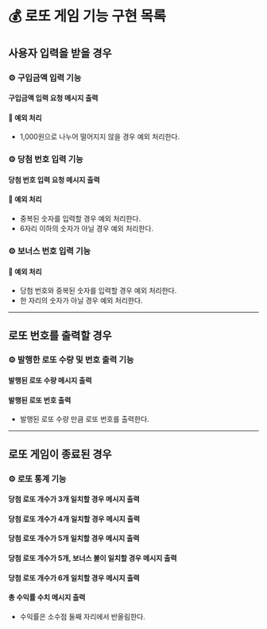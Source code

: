 # 💰 로또 게임 기능 구현 목록

## 사용자 입력을 받을 경우

### ⚙️ 구입금액 입력 기능
#### 구입금액 입력 요청 메시지 출력
#### 📌 예외 처리
  - 1,000원으로 나누어 떨어지지 않을 경우 예외 처리한다.
### ⚙️ 당첨 번호 입력 기능
#### 당첨 번호 입력 요청 메시지 출력
#### 📌 예외 처리
  - 중복된 숫자를 입력할 경우 예외 처리한다.
  - 6자리 이하의 숫자가 아닐 경우 예외 처리한다.
### ⚙️ 보너스 번호 입력 기능
#### 📌 예외 처리
  - 당첨 번호와 중복된 숫자를 입력할 경우 예외 처리한다.
  - 한 자리의 숫자가 아닐 경우 예외 처리한다.

---
## 로또 번호를 출력할 경우

### ⚙️ 발행한 로또 수량 및 번호 출력 기능
#### 발행된 로또 수량 메시지 출력
#### 발행된 로또 번호 출력
  - 발행된 로또 수량 만큼 로또 번호를 출력한다.

---
## 로또 게임이 종료된 경우

### ⚙️ 로또 통계 기능
#### 당첨 로또 개수가 3개 일치할 경우 메시지 출력
#### 당첨 로또 개수가 4개 일치할 경우 메시지 출력
#### 당첨 로또 개수가 5개 일치할 경우 메시지 출력
#### 당첨 로또 개수가 5개, 보너스 볼이 일치할 경우 메시지 출력
#### 당첨 로또 개수가 6개 일치할 경우 메시지 출력
#### 총 수익률 수치 메시지 출력
  - 수익률은 소수점 둘째 자리에서 반올림한다. 